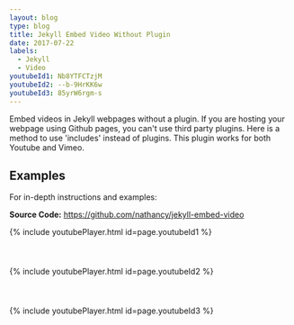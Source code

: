 ```yaml
---
layout: blog
type: blog
title: Jekyll Embed Video Without Plugin
date: 2017-07-22
labels:
  - Jekyll
  - Video
youtubeId1: Nb8YTFCTzjM
youtubeId2: --b-9HrKK6w
youtubeId3: 85yrW6rgm-s
---
```

Embed videos in Jekyll webpages without a plugin. If you are hosting your webpage using Github pages, you can't use third party plugins. Here is a method to use 'includes' instead of plugins. This plugin works for both Youtube and Vimeo.

## Examples
For in-depth instructions and examples:

**Source Code:** <a href="https://github.com/nathancy/jekyll-embed-video" target="_blank"><i class="large github icon"></i>https://github.com/nathancy/jekyll-embed-video</a>

{% include youtubePlayer.html id=page.youtubeId1 %}

<div>
<p style="padding-bottom:25px"></p>
</div>

{% include youtubePlayer.html id=page.youtubeId2 %}

<div>
<p style="padding-bottom:25px"></p>
</div>

{% include youtubePlayer.html id=page.youtubeId3 %}
 